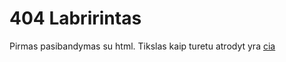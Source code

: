 # 404 Labririntas

Pirmas pasibandymas su html. Tikslas kaip turetu atrodyt yra [cia](https://dribbble.com/shots/2537184-Day-008-404-Page-Daily-UI)
